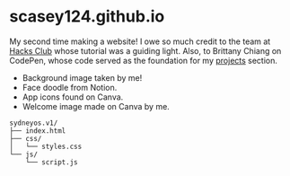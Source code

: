 # scasey124.github.io

My second time making a website! I owe so much credit to the team at [Hacks Club](https://jams.hackclub.com/batch/webOS) whose tutorial was a guiding light. Also, to Brittany Chiang on CodePen, whose code served as the foundation for my [projects](https://codepen.io/bchiang7/pen/xaGbyg) section. 


- Background image taken by me!
- Face doodle from Notion. 
- App icons found on Canva. 
- Welcome image made on Canva by me. 

```
sydneyos.v1/
├── index.html
├── css/
│   └── styles.css
└── js/
    └── script.js
```
